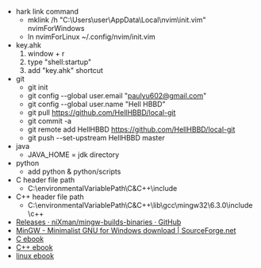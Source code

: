 - hark link command
  - mklink /h "C:\Users\user\AppData\Local\nvim\init.vim" nvimForWindows
  - ln nvimForLinux ~/.config/nvim/init.vim
- key.ahk
  1. window + r
  2. type "shell:startup"
  3. add "key.ahk" shortcut
- git
  - git init
  - git config --global user.email "paulyu602@gmail.com"
  - git config --global user.name "Hell HBBD"
  - git pull https://github.com/HellHBBD/local-git
  - git commit -a
  - git remote add HellHBBD https://github.com/HellHBBD/local-git
  - git push --set-upstream HellHBBD master
- java
  - JAVA_HOME = jdk directory
- python
  - add python & python\/scripts
- C header file path
  - C:\environmentalVariablePath\C&C++\include
- C++ header file path
  - C:\environmentalVariablePath\C&C++\lib\gcc\mingw32\6.3.0\include\c++
- [Releases · niXman/mingw-builds-binaries · GitHub](https://github.com/niXman/mingw-builds-binaries/releases)
- [MinGW - Minimalist GNU for Windows download | SourceForge.net](https://sourceforge.net/projects/mingw/)
- [C ebook](https://github.com/auspbro/ebook-c)
- [C++ ebook](https://github.com/auspbro/ebook-cpp)
- [linux ebook](https://github.com/auspbro/ebook-linux)
